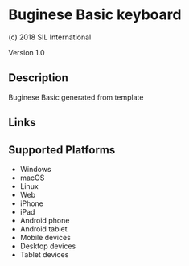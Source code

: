Buginese Basic keyboard
==============

(c) 2018 SIL International

Version 1.0

Description
-----------

Buginese Basic generated from template

Links
-----

Supported Platforms
-------------------
 * Windows
 * macOS
 * Linux
 * Web
 * iPhone
 * iPad
 * Android phone
 * Android tablet
 * Mobile devices
 * Desktop devices
 * Tablet devices

